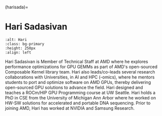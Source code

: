 <head>
  <meta charset="UTF-8">
  <meta name="description" content="Hari Sadasivan">
  <meta name="keywords" content="AMD GPU, HPC, MI300, MI250, ROCm, blog, contributor, blog author">
</head>

(harisada)=

# Hari Sadasivan

```{image} ./data/Hari-Sadasivan.jpg
:alt: Hari
:class: bg-primary
:height: 250px
:align: left
```

Hari Sadasivan is Member of Technical Staff at AMD where he explores performance optimizations for GPU
GEMMs as part of AMD's open-sourced Composable Kernel library team. Hari also leads/co-leads several
research collaborations with Universities, in AI and HPC (-omics), where he mentors students to port
and optimize software on AMD GPUs, thereby delivering open-sourced GPU solutions to advance the field.
Hari designed and teaches a ROCm/HIP GPU Programming course at UW Seattle. Hari holds a PhD in CSE from
the University of Michigan Ann Arbor where he worked on HW-SW solutions for accelerated and portable
DNA sequencing. Prior to joining AMD, Hari has worked at NVIDIA and Samsung Research.
